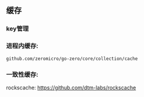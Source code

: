 ## 缓存

### key管理



### 进程内缓存:

`github.com/zeromicro/go-zero/core/collection/cache`


### 一致性缓存:

rockscache: https://github.com/dtm-labs/rockscache